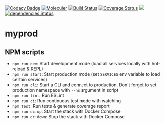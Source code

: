 [![Codacy Badge](https://api.codacy.com/project/badge/Grade/654aa1c9fb104a5d8802761f0e1c6c56)](https://app.codacy.com/app/yayanbachtiar/moleculer-example?utm_source=github.com&utm_medium=referral&utm_content=yayanbachtiar/moleculer-example&utm_campaign=Badge_Grade_Dashboard)
[![Moleculer](https://badgen.net/badge/Powered%20by/Moleculer/0e83cd)](https://moleculer.services)
[![Build Status](https://travis-ci.com/yayanbachtiar/moleculer-example.svg?branch=master)](https://travis-ci.com/yayanbachtiar/moleculer-example)
[![Coverage Status](https://coveralls.io/repos/github/yayanbachtiar/moleculer-example/badge.svg?branch=master)](https://coveralls.io/github/yayanbachtiar/moleculer-example?branch=master)
<a href="https://codeclimate.com/github/yayanbachtiar/moleculer-example/maintainability"><img src="https://api.codeclimate.com/v1/badges/157a2f901b592016eaac/maintainability" /></a>
[![dependencies Status](https://david-dm.org/yayanbachtiar/moleculer-example/status.svg)](https://david-dm.org/yayanbachtiar/moleculer-example)

# myprod

## NPM scripts

- `npm run dev`: Start development mode (load all services locally with hot-reload & REPL)
- `npm run start`: Start production mode (set `SERVICES` env variable to load certain services)
- `npm run cli`: Start a CLI and connect to production. Don't forget to set production namespace with `--ns` argument in script
- `npm run lint`: Run ESLint
- `npm run ci`: Run continuous test mode with watching
- `npm test`: Run tests & generate coverage report
- `npm run dc:up`: Start the stack with Docker Compose
- `npm run dc:down`: Stop the stack with Docker Compose
